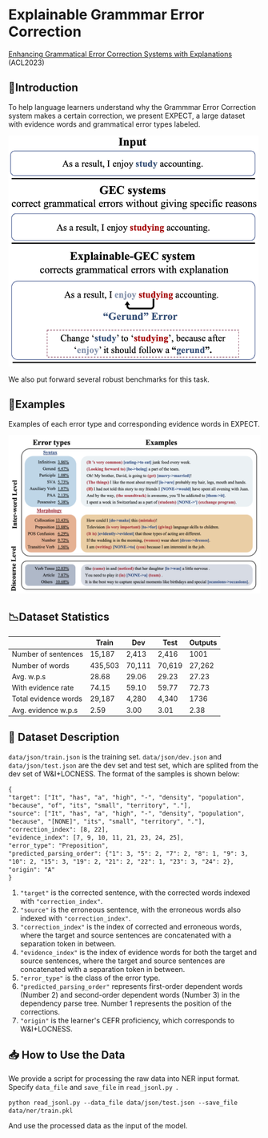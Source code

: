 # Explainable Grammmar Error Correction
[Enhancing Grammatical Error Correction Systems with Explanations]() (ACL2023)
## 🚀Introduction
To help language learners understand why the Grammmar Error Correction system makes a certain correction, we present EXPECT, a large dataset with evidence words
and grammatical error types labeled. 

<img src="./pic/intro.png" width="500" >

We also put forward several robust benchmarks for this task.

## 📄Examples
Examples of each error type and corresponding evidence words in EXPECT. 

<img src="./pic/paper_pic2.png" width="800" >

## 📉Dataset Statistics
|  | Train | Dev | Test | Outputs |
|--------- | --- | --- | --- | --- |
| Number of sentences        | 15,187   | 2,413    | 2,416  | 1001 |
| Number of words            | 435,503  | 70,111  | 70,619 | 27,262 |
| Avg. w.p.s                 | 28.68    | 29.06   | 29.23  | 27.23  |
| With evidence rate         | 74.15    | 59.10   | 59.77  | 72.73|
| Total evidence words       | 29,187   | 4,280   | 4,340  | 1736 |
| Avg. evidence w.p.s        | 2.59     | 3.00    | 3.01   | 2.38|

## 📝 Dataset Description
`data/json/train.json` is the training set. `data/json/dev.json` and `data/json/test.json` are the dev set and test set, which are splited from the dev set of W&I+LOCNESS. 
The format of the samples is shown below:
```shell
{
"target": ["It", "has", "a", "high", "-", "density", "population", "because", "of", "its", "small", "territory", "."], 
"source": ["It", "has", "a", "high", "-", "density", "population", "because", "[NONE]", "its", "small", "territory", "."], 
"correction_index": [8, 22], 
"evidence_index": [7, 9, 10, 11, 21, 23, 24, 25], 
"error_type": "Preposition", 
"predicted_parsing_order": {"1": 3, "5": 2, "7": 2, "8": 1, "9": 3, "10": 2, "15": 3, "19": 2, "21": 2, "22": 1, "23": 3, "24": 2}, 
"origin": "A"
}
```
1. `"target"` is the corrected sentence, with the corrected words indexed with `"correction_index"`.
2. `"source"` is the erroneous sentence, with the erroneous words also indexed with `"correction_index"`.
3. `"correction_index"` is the index of corrected and erroneous words, where the target and source sentences are concatenated with a separation token in between.
4. `"evidence_index"` is the index of evidence words for both the target and source sentences, where the target and source sentences are concatenated with a separation token in between.
5. `"error_type"` is the class of the error type.
6. `"predicted_parsing_order"` represents first-order dependent words (Number 2) and second-order dependent words (Number 3) in the dependency parse tree. Number 1 represents the position of the corrections.
7. `"origin"` is the learner's CEFR proficiency, which corresponds to W&I+LOCNESS.

## 📥 How to Use the Data

We provide a script for processing the raw data into NER input format. Specify `data_file` and `save_file` in `read_jsonl.py `.

```shell
python read_jsonl.py --data_file data/json/test.json --save_file data/ner/train.pkl
```

And use the processed data as the input of the model.

